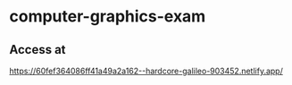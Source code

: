 # computer-graphics-exam


## Access at

https://60fef364086ff41a49a2a162--hardcore-galileo-903452.netlify.app/
